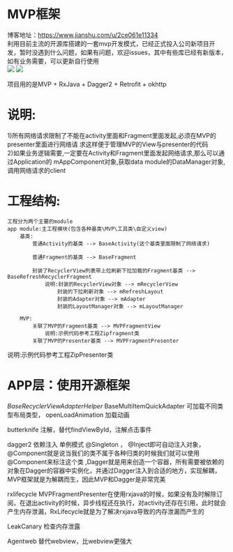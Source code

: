 # MVP框架
博客地址：https://www.jianshu.com/u/2ce061e11334                       
利用目前主流的开源库搭建的一套mvp开发模式，已经正式投入公司新项目开发，暂时没遇到什么问题，如果有问题，欢迎issues，其中有些库已经有新版本，如有业务需要，可以更新自行使用                   
![](https://github.com/tenney-tang/TestMVP/blob/master/picture/p4.png)
![](https://github.com/tenney-tang/TestMVP/blob/master/picture/p5.png)

项目用的是MVP + RxJava + Dagger2 + Retrofit + okhttp
# 说明:                        
1)所有网络请求限制了不能在activity里面和Fragment里面发起,必须在MVP的presenter里面进行网络请
求这样便于管理MVP的View与presenter的代码     
2)如果业务逻辑需要,一定要在Activity和Fragment里面发起网络请求,那么可以通过Application的
mAppComponent对象,获取data module的DataManager对象,调用网络请求的client      
# 工程结构:
	工程分为两个主要的module
	app module:主工程模块(包含各种基类\MVP\工具类\自定义view)
	    基类:                        
			普通Activity的基类 --> BaseActivity(这个基类里面限制了网络请求)                
				 
			普通Fragment的基类 --> BaseFragment            
				 
			封装了RecyclerView列表带上拉刷新下拉加载的Fragment基类 --> BaseRefreshRecyclerFragment             
				说明:封装的RecyclerView对象 --> mRecyclerView
			     	封装的下拉刷新对象 --> mRefreshLayout
			     	封装的Adapter对象 --> mAdapter
			     	封装的LayoutManager对象 --> mLayoutManager              
		 
	    MVP:
			关联了MVP的Fragment基类 --> MVPFragmentView   
				说明:示例代码参考工程Zipfragment类   
			关联了MVP的Presenter基类 --> MVPFragmentPresenter   
说明:示例代码参考工程ZipPresenter类  
# APP层：使用开源框架 
_BaseRecyclerViewAdapterHelper_  BaseMultiItemQuickAdapter 可加载不同类型布局类型，  openLoadAnimation   加载动画

butterknife   注解，替代findViewById，注解点击事件

dagger2   依赖注入 单例模式 @Singleton ， @Inject即可自动注入对象，@Component就是说当我们的类不属于各种归类的时候我们就可以使用@Component来标注这个类 ,Dagger就是用来创造一个容器，所有需要被依赖的对象在Dagger的容器中实例化，并通过Dagger注入到合适的地方，实现解耦，MVP框架就是为解耦而生，因此MVP和Dagger是非常完美

rxlifecycle  MVPFragmentPresenter在使用rxjava的时候，如果没有及时解除订阅，在退出activity的时候，异步线程还在执行，对activity还存在引用，此时就会产生内存泄漏，RxLifecycle就是为了解决rxjava导致的内存泄漏而产生的

LeakCanary  检查内存泄露

Agentweb 替代webview，比webview更强大

